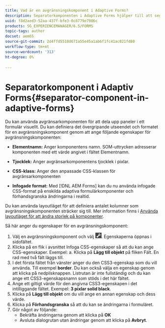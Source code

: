 ```yaml
---
title: Vad är en avgränsningskomponent i Adaptive Forms?
description: Separatorkomponenten i Adaptive Forms hjälper till att segmentera ett formulär visuellt.
uuid: f8d2aed3-52aa-437f-bfe3-0c8779e7986c
products: SG_EXPERIENCEMANAGER/6.5/FORMS
topic-tags: author
docset: aem65
source-git-commit: 2d4ffd5518d671a55e45a1ab6f1fc41ac021fd80
workflow-type: tm+mt
source-wordcount: '313'
ht-degree: 0%

---
```



# Separatorkomponent i Adaptiv Forms{#separator-component-in-adaptive-forms}

Du kan använda avgränsarkomponenten för att dela upp paneler i ett formulär visuellt. Du kan definiera det övergripande utseendet och formatet för en avgränsningskomponent genom att ange följande egenskaper för avgränsningskomponenten:

* **Elementnamn:** Anger komponentens namn. SOM-uttrycken adresserar komponenten med ett värde angivet i fältet Elementnamn.
* **Tjocklek:** Anger avgränsarkomponentens tjocklek i pixlar.

* **CSS-klass:** Anger den anpassade CSS-klassen för avgränsarkomponenten

* **Infogade format:** Med [!DNL AEM Forms] kan du nu använda infogade CSS-format på enskilda adaptiva formulärkomponenter och förhandsgranska ändringarna i realtid.

Du kan använda layoutläget för att definiera antalet kolumner som avgränsningskomponenten sträcker sig till. Mer information finns i [Använda layoutläget för att ändra storlek på komponenter](resize-using-layout-mode.md).

Så här anger du egenskaper för en avgränsningskomponent:

1. Välj en avgränsningskomponent och välj ![cmpr](assets/cmppr.png). Egenskaperna öppnas i sidofältet.
1. Klicka på en flik i avsnittet Infoga CSS-egenskaper så att du kan ange CSS-egenskaper. Exempel: a. Klicka på **Lägg till objekt** på fliken Fält. En rad med två fält läggs till.
1. I det första fältet från vänster anger du den CSS3-egenskap som du vill använda. Till exempel **border**. Du kan också välja en egenskap genom att klicka på nedpilsknappen. Listrutan är inte fullständig och du kan ange ett CSS3-egenskapsnamn som stöds i det här fältet.
1. Ange ett giltigt värde för den angivna CSS3-egenskapen i det intilliggande fältet. Exempel: **3 pixlar solid black**.
1. Klicka på **Lägg till objekt** om du vill ange en annan egenskap och dess värde.
1. Klicka på **Förhandsgranska** så att du kan se ändringarna i formuläret.
1. Gör något av följande:
   * Bekräfta ändringarna genom att klicka på **OK**
   * Avsluta dialogrutan utan ändringar genom att klicka på **Avbryt**.

